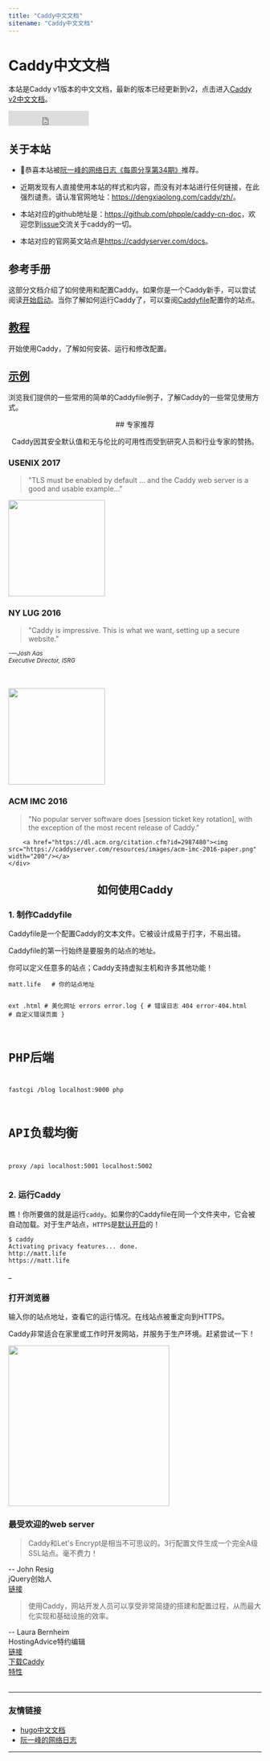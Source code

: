 ```yaml
---
title: "Caddy中文文档"
sitename: "Caddy中文文档"
---
```


# Caddy中文文档

本站是Caddy v1版本的中文文档，最新的版本已经更新到v2，点击进入[Caddy v2中文文档](https://caddy2.dengxiaolong.com/)。

<iframe src="https://ghbtns.com/github-btn.html?user=phpple&repo=caddy-cn-doc&type=star&count=true&size=large" frameborder="0" scrolling="0" width="160px" height="30px" class="github-stars"></iframe>

## 关于本站

* 🎉恭喜本站被[阮一峰的网络日志《每周分享第34期》](http://www.ruanyifeng.com/blog/2018/12/weekly-issue-34.html)推荐。

* 近期发现有人直接使用本站的样式和内容，而没有对本站进行任何链接，在此强烈谴责。请认准官网地址：<https://dengxiaolong.com/caddy/zh/>。

* 本站对应的github地址是：<https://github.com/phpple/caddy-cn-doc>，欢迎您到[issue](https://github.com/phpple/caddy-cn-doc/issues)交流关于caddy的一切。

* 本站对应的官网英文站点是<https://caddyserver.com/docs>。

## 参考手册
这部分文档介绍了如何使用和配置Caddy。如果你是一个Caddy新手，可以尝试阅读[开始启动](tutorial.md)。当你了解如何运行Caddy了，可以查阅[Caddyfile](caddyfile.md)配置你的站点。

## [教程](tutorial.md)
开始使用Caddy，了解如何安装、运行和修改配置。

## [示例](example.md)
浏览我们提供的一些常用的简单的Caddyfile例子，了解Caddy的一些常见使用方式。



<center>
## 专家推荐

Caddy因其安全默认值和无与伦比的可用性而受到研究人员和行业专家的赞扬。

</center>

<div class="row">
    <div class="col-sm-4">
        <h3>USENIX 2017</h3>
        <blockquote>
            "TLS must be enabled by default ... and the Caddy web server is a good and usable example..."
        </blockquote>
        <a href="https://www.usenix.org/conference/usenixsecurity17/technical-sessions/presentation/krombholz"><img src="https://caddyserver.com/resources/images/usenix-2017-paper.png" style="width:12rem"/></a>
    </div>
    <div class="col-sm-4">
        <h3>NY LUG 2016</h3>
        <blockquote>"Caddy is impressive. This is what we want, setting up a secure website."</blockquote>
        <div class="text-right">
            <small><i>-—Josh Aas</i></small><br/>
            <small><i>Executive Director, ISRG</i></small>
        </div>
        <a href="https://www.youtube.com/watch?v=OE5UhQGg_Fo" ><img src="https://caddyserver.com/resources/images/josh-aas-demos-caddy.png" width="200" style="width:12rem;margin-top:3rem;"/></a>
    </div>
    <div class="col-sm-4">
        <h3>ACM IMC 2016</h3>
        <blockquote>
            "No popular server software does [session ticket key rotation], with the exception of the most recent release of Caddy."
        </blockquote>

        <a href="https://dl.acm.org/citation.cfm?id=2987480"><img src="https://caddyserver.com/resources/images/acm-imc-2016-paper.png" width="200"/></a>
    </div>
</div>

<center>
    <h2>如何使用Caddy</h2>
</center>

<div class="row">
    <div class="col-sm-6">
        <h3>1. 制作Caddyfile</h3>
<p>Caddyfile是一个配置Caddy的文本文件。它被设计成易于打字，不易出错。</p>

<p>Caddyfile的第一行始终是要服务的站点的地址。</p>

<p>你可以定义任意多的站点；Caddy支持虚拟主机和许多其他功能！</p>
    </div>
    <div class="col-sm-6">
        <pre><code class="language-caddy">matt.life   # 你的站点地址

ext .html   # 美化网址
errors error.log {       # 错误日志
    404 error-404.html   # 自定义错误页面
}

# PHP后端
fastcgi /blog localhost:9000 php

# API负载均衡
proxy /api localhost:5001 localhost:5002
</code></pre>
    </div>
</div>

<div class="row">
    <div class="col-sm-6">
        <h3>2. 运行Caddy</h3>
        <p>瞧！你所要做的就是运行<code>caddy</code>。如果你的Caddyfile在同一个文件夹中，它会被自动加载。对于生产站点，<code>HTTPS</code>是<a href="automatic-https.md">默认开启</a>的！</p>
    </div>
    <div class="col-sm-6">
        <pre><code class="language-bash">$ caddy
Activating privacy features... done.
http://matt.life
https://matt.life</code></pre>
        <div style="animation: blink 1s step-start 0s infinite;">_</div>
    </div>
</div>

<div class="row">
    <div class="col-sm-6">
        <h3>打开浏览器</h3>
        <p>
            输入你的站点地址，查看它的运行情况。在线站点被重定向到HTTPS。
        </p>
        <p>
            Caddy非常适合在家里或工作时开发网站，并服务于生产环境。赶紧尝试一下！
        </p>
    </div>
    <div class="col-sm-6">
        <img src="https://caddyserver.com/resources/images/open-your-browser.png" style="width:20rem;">
    </div>
</div>

### 最受欢迎的web server

<div class="row">
    <div class="col-sm-6">
        <blockquote>Caddy和Let's Encrypt是相当不可思议的。3行配置文件生成一个完全A级SSL站点。毫不费力！</blockquote>
        <div class="text-right">
            -- John Resig<br/>
            jQuery创始人<br/>
            <a href="https://twitter.com/jeresig/status/821768122017398785">链接</a>
        </div>
    </div>
    <div class="col-sm-6">
        <blockquote>使用Caddy，网站开发人员可以享受非常简捷的搭建和配置过程，从而最大化实现和基础设施的效率。</blockquote>
        <div class="text-right">
             -- Laura Bernheim<br/>
            HostingAdvice特约编辑<br/>
            <a href="https://www.hostingadvice.com/blog/caddy-automatic-https-implementation-reinvents-web-servers/">链接</a>
        </div>
    </div>
</div>

<div class="row">
    <div class="col-sm-2">
        <a href="https://caddyserver.com/download" class="btn btn-lg btn-info">下载Caddy</a>
    </div>
    <div class="col-sm-2">
        <a href="https://caddyserver.com/features" class="btn btn-lg btn-info">特性</a>
    </div>
</div>
<br>

------------------------------

### 友情链接

* [hugo中文文档](http://www.gohugo.org/)
* [阮一峰的网络日志](http://www.ruanyifeng.com/)

-------------------------------


